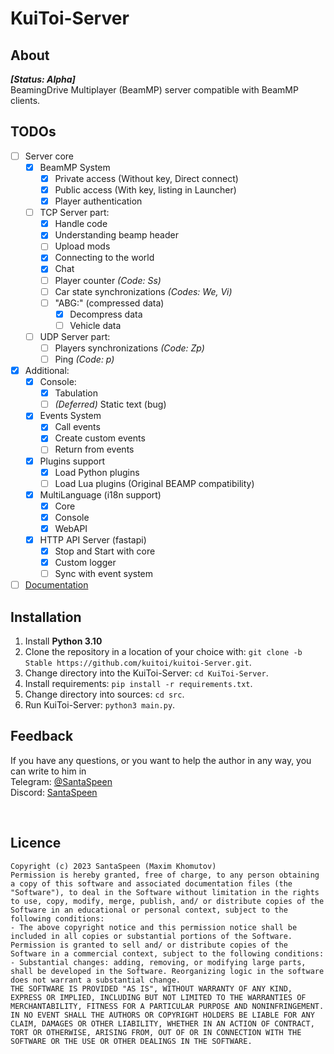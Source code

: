 # KuiToi-Server

## About
**_[Status: Alpha]_** \
BeamingDrive Multiplayer (BeamMP) server compatible with BeamMP clients.

## TODOs

- [ ] Server core
  - [x] BeamMP System
    - [x] Private access (Without key, Direct connect)
    - [x] Public access  (With key, listing in Launcher)
    - [X] Player authentication
  - [ ] TCP Server part:
    - [x] Handle code
    - [x] Understanding beamp header
    - [ ] Upload mods
    - [x] Connecting to the world
    - [x] Chat
    - [ ] Player counter _(Code: Ss)_
    - [ ] Car state synchronizations _(Codes: We, Vi)_
    - [ ] "ABG:" (compressed data)
      - [x] Decompress data
      - [ ] Vehicle data
  - [ ] UDP Server part:
    - [ ] Players synchronizations _(Code: Zp)_
    - [ ] Ping _(Code: p)_
- [x] Additional:
  - [x] Console:
    - [x] Tabulation
    - [ ] _(Deferred)_ Static text (bug)
  - [x] Events System
    - [x] Call events
    - [x] Create custom events
    - [ ] Return from events
  - [x] Plugins support
    - [x] Load Python plugins
    - [ ] Load Lua plugins (Original BEAMP compatibility)
  - [x] MultiLanguage (i18n support)
    - [x] Core
    - [x] Console
    - [x] WebAPI
  - [x] HTTP API Server (fastapi)
    - [x] Stop and Start with core
    - [x] Custom logger
    - [ ] Sync with event system
- [ ] [Documentation](docs/en/readme.md)

## Installation

1. Install **Python 3.10**
2. Clone the repository in a location of your choice with: `git clone -b Stable https://github.com/kuitoi/kuitoi-Server.git`.
3. Change directory into the KuiToi-Server: `cd KuiToi-Server`.
4. Install requirements: `pip install -r requirements.txt`.
5. Change directory into sources: `cd src`.
6. Run KuiToi-Server: `python3 main.py`.

## Feedback

If you have any questions, or you want to help the author in any way, you can write to him in \
Telegram: [@SantaSpeen](https://t.me/SantaSpeen) \
Discord: [SantaSpeen](https://discordapp.com/users/910990039557767241)

<br/>

## Licence
```text
Copyright (c) 2023 SantaSpeen (Maxim Khomutov)
Permission is hereby granted, free of charge, to any person obtaining a copy of this software and associated documentation files (the "Software"), to deal in the Software without limitation in the rights to use, copy, modify, merge, publish, and/ or distribute copies of the Software in an educational or personal context, subject to the following conditions:
- The above copyright notice and this permission notice shall be included in all copies or substantial portions of the Software.
Permission is granted to sell and/ or distribute copies of the Software in a commercial context, subject to the following conditions:
- Substantial changes: adding, removing, or modifying large parts, shall be developed in the Software. Reorganizing logic in the software does not warrant a substantial change.
THE SOFTWARE IS PROVIDED "AS IS", WITHOUT WARRANTY OF ANY KIND, EXPRESS OR IMPLIED, INCLUDING BUT NOT LIMITED TO THE WARRANTIES OF MERCHANTABILITY, FITNESS FOR A PARTICULAR PURPOSE AND NONINFRINGEMENT. IN NO EVENT SHALL THE AUTHORS OR COPYRIGHT HOLDERS BE LIABLE FOR ANY CLAIM, DAMAGES OR OTHER LIABILITY, WHETHER IN AN ACTION OF CONTRACT, TORT OR OTHERWISE, ARISING FROM, OUT OF OR IN CONNECTION WITH THE SOFTWARE OR THE USE OR OTHER DEALINGS IN THE SOFTWARE.
```
